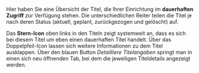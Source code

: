 Hier haben Sie eine Übersicht der Titel, die Ihrer Einrichtung im **dauerhaften Zugriff** zur Verfügung stehen. 
Die unterschiedlichen Reiter teilen die Titel je nach deren Status (aktuell, geplant, zurückgezogen und gelöscht) auf.

Das **Stern-Icon** oben links in den Titeln zeigt systemweit an, dass es sich bei diesem Titel um eben einen dauerhaften Titel handelt.
Über das Doppelpfeil-Icon lassen sich weitere Informationen zu dem Titel ausklappen. 
Über den blauen Button *Detailliere Titelangaben* springt man in einen sich neu öffnenden Tab, bei dem die jeweiligen Titeldetails angezeigt werden.

